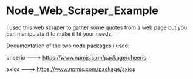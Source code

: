 # Node_Web_Scraper_Example

I used this web scraper to gather some quotes from a web page but you can manipulate it to make it fit your needs.


Documentation of the two node packages i used:

cheerio ---> https://www.npmjs.com/package/cheerio

axios ---> https://www.npmjs.com/package/axios
